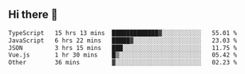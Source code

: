 ## Hi there 👋

<!--START_SECTION:waka-->

```txt
TypeScript   15 hrs 13 mins  █████████████▓░░░░░░░░░░░   55.01 %
JavaScript   6 hrs 22 mins   █████▓░░░░░░░░░░░░░░░░░░░   23.03 %
JSON         3 hrs 15 mins   ███░░░░░░░░░░░░░░░░░░░░░░   11.75 %
Vue.js       1 hr 30 mins    █▒░░░░░░░░░░░░░░░░░░░░░░░   05.42 %
Other        36 mins         ▓░░░░░░░░░░░░░░░░░░░░░░░░   02.23 %
```

<!--END_SECTION:waka-->
